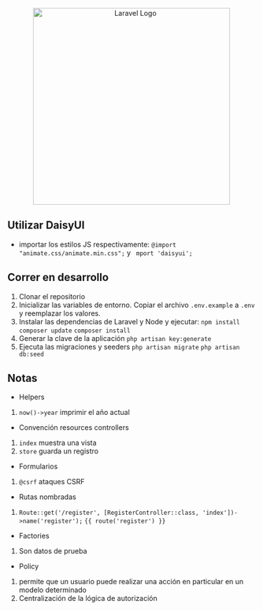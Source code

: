 <p align="center"><a href="https://laravel.com" target="_blank"><img src="https://raw.githubusercontent.com/laravel/art/master/logo-lockup/5%20SVG/2%20CMYK/1%20Full%20Color/laravel-logolockup-cmyk-red.svg" width="400" alt="Laravel Logo"></a></p>

## Utilizar DaisyUI

-   importar los estilos JS respectivamente: `@import "animate.css/animate.min.css";` y ` mport 'daisyui';`

## Correr en desarrollo

1. Clonar el repositorio
2. Inicializar las variables de entorno. Copiar el archivo `.env.example` a `.env` y reemplazar los valores.
3. Instalar las dependencias de Laravel y Node y ejecutar: `npm install` `composer update` `composer install`
4. Generar la clave de la aplicación `php artisan key:generate`
5. Ejecuta las migraciones y seeders `php artisan migrate` `php artisan db:seed`

## Notas

-   Helpers

1. `now()->year` imprimir el año actual

-   Convención resources controllers

1. `index` muestra una vista
2. `store` guarda un registro

-   Formularios

1. `@csrf` ataques CSRF

-   Rutas nombradas

1. `Route::get('/register', [RegisterController::class, 'index'])->name('register');` `{{ route('register') }}`

-   Factories

1. Son datos de prueba

-   Policy

1. permite que un usuario puede realizar una acción en particular en un modelo determinado
2. Centralización de la lógica de autorización
